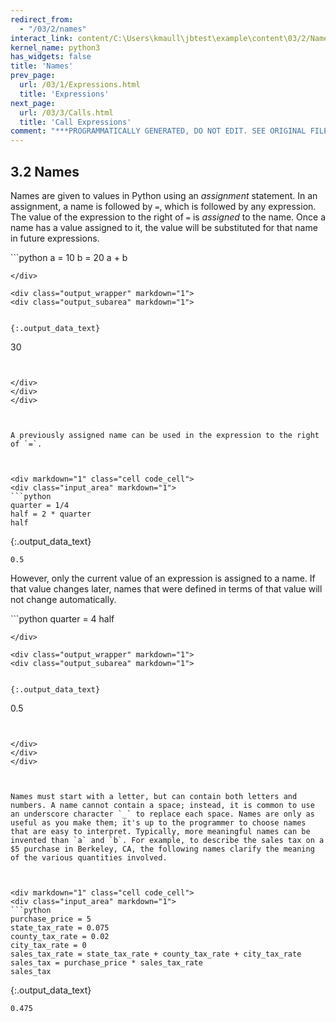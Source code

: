 ```yaml
---
redirect_from:
  - "/03/2/names"
interact_link: content/C:\Users\kmaull\jbtest\example\content\03/2/Names.ipynb
kernel_name: python3
has_widgets: false
title: 'Names'
prev_page:
  url: /03/1/Expressions.html
  title: 'Expressions'
next_page:
  url: /03/3/Calls.html
  title: 'Call Expressions'
comment: "***PROGRAMMATICALLY GENERATED, DO NOT EDIT. SEE ORIGINAL FILES IN /content***"
---
```



## 3.2 Names
Names are given to values in Python using an *assignment* statement. In an assignment, a name is followed by `=`, which is followed by any expression. The value of the expression to the right of `=` is *assigned* to the name. Once a name has a value assigned to it, the value will be substituted for that name in future expressions.



<div markdown="1" class="cell code_cell">
<div class="input_area" markdown="1">
```python
a = 10
b = 20
a + b

```
</div>

<div class="output_wrapper" markdown="1">
<div class="output_subarea" markdown="1">


{:.output_data_text}
```
30
```


</div>
</div>
</div>



A previously assigned name can be used in the expression to the right of `=`. 



<div markdown="1" class="cell code_cell">
<div class="input_area" markdown="1">
```python
quarter = 1/4
half = 2 * quarter
half

```
</div>

<div class="output_wrapper" markdown="1">
<div class="output_subarea" markdown="1">


{:.output_data_text}
```
0.5
```


</div>
</div>
</div>



However, only the current value of an expression is assigned to a name. If that value changes later, names that were defined in terms of that value will not change automatically.



<div markdown="1" class="cell code_cell">
<div class="input_area" markdown="1">
```python
quarter = 4
half

```
</div>

<div class="output_wrapper" markdown="1">
<div class="output_subarea" markdown="1">


{:.output_data_text}
```
0.5
```


</div>
</div>
</div>



Names must start with a letter, but can contain both letters and numbers. A name cannot contain a space; instead, it is common to use an underscore character `_` to replace each space. Names are only as useful as you make them; it's up to the programmer to choose names that are easy to interpret. Typically, more meaningful names can be invented than `a` and `b`. For example, to describe the sales tax on a $5 purchase in Berkeley, CA, the following names clarify the meaning of the various quantities involved.



<div markdown="1" class="cell code_cell">
<div class="input_area" markdown="1">
```python
purchase_price = 5
state_tax_rate = 0.075
county_tax_rate = 0.02
city_tax_rate = 0
sales_tax_rate = state_tax_rate + county_tax_rate + city_tax_rate
sales_tax = purchase_price * sales_tax_rate
sales_tax

```
</div>

<div class="output_wrapper" markdown="1">
<div class="output_subarea" markdown="1">


{:.output_data_text}
```
0.475
```


</div>
</div>
</div>

